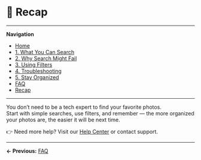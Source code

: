 # 📌 Recap

---
**Navigation**
- [Home](index.md)
- [1. What You Can Search](what-you-can-search.md)
- [2. Why Search Might Fail](why-search-fails.md)
- [3. Using Filters](filters.md)
- [4. Troubleshooting](troubleshooting.md)
- [5. Stay Organized](stay-organized.md)
- [FAQ](faq.md)
- [Recap](recap.md)

---

You don’t need to be a tech expert to find your favorite photos.  
Start with simple searches, use filters, and remember — the more organized your photos are, the easier it will be next time.  

👉 Need more help? Visit our [Help Center](#) or contact support.

---
**← Previous:** [FAQ](faq.md)
